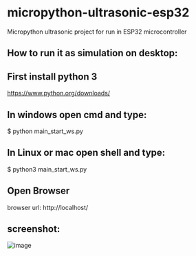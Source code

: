 # micropython-ultrasonic-esp32
Micropython ultrasonic project
for run in ESP32 microcontroller

## How to run it as simulation on desktop:

## First install python 3
https://www.python.org/downloads/

## In windows open cmd and type:
$ python main_start_ws.py

## In Linux or mac open shell and type:
$ python3 main_start_ws.py

## Open Browser
browser url:
http://localhost/

## screenshot:
![image](https://user-images.githubusercontent.com/16209258/127017723-bd108fc2-a8cd-4229-add5-99f7d7b77deb.png)
